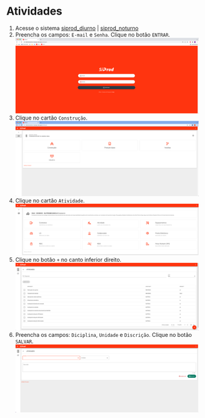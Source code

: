 # Atividades

1. Acesse o sistema [siprod_diurno](https://eletromecanica-sossego.web.app) | [siprod_noturno](https://manut-ind-paradao-cks.web.app/construction)
2. Preencha os campos: `E-mail` e `Senha`. Clique no botão `ENTRAR`.  ![Image](./images/img_0.png)
3. Clique no cartão `Construção`.  ![Image](./images/img_1.png)
4. Clique no cartão `Atividade`.  ![Image](./images/img_2.png)
5. Clique no botão `+` no canto inferior direito. ![Image](./images/img_3.png)
6. Preencha os campos: `Diciplina`, `Unidade` e `Discrição`. Clique no botão `SALVAR`. ![Image](./images/img_4.png)
